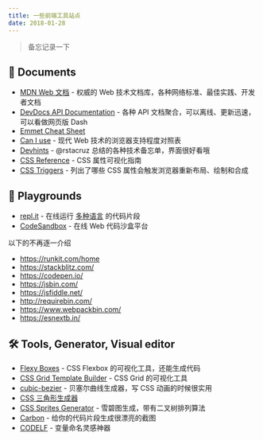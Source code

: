```yaml
---
title: 一些前端工具站点
date: 2018-01-28
---
```


> 备忘记录一下

## 📙 Documents

- [MDN Web 文档](https://developer.mozilla.org/zh-CN/docs/Web) - 权威的 Web 技术文档库，各种网络标准、最佳实践、开发者文档
- [DevDocs API Documentation](https://devdocs.io/) - 各种 API 文档聚合，可以离线、更新迅速，可以看做网页版 Dash
- [Emmet Cheat Sheet](https://docs.emmet.io/cheat-sheet/)
- [Can I use](https://caniuse.com/) - 现代 Web 技术的浏览器支持程度对照表
- [Devhints](https://devhints.io/) - @rstacruz 总结的各种技术备忘单，界面很好看哦
- [CSS Reference](https://cssreference.io/) - CSS 属性可视化指南
- [CSS Triggers](https://csstriggers.com/) - 列出了哪些 CSS 属性会触发浏览器重新布局、绘制和合成

## 🎨 Playgrounds

- [repl.it](https://repl.it/) - 在线运行 [多种语言](https://repl.it/languages) 的代码片段
- [CodeSandbox](https://codesandbox.io/) - 在线 Web 代码沙盒平台

以下的不再逐一介绍

- <https://runkit.com/home>
- <https://stackblitz.com/>
- <https://codepen.io/>
- <https://jsbin.com/>
- <https://jsfiddle.net/>
- <http://requirebin.com/>
- <https://www.webpackbin.com/>
- <https://esnextb.in/>

## 🛠 Tools, Generator, Visual editor

- [Flexy Boxes](http://the-echoplex.net/flexyboxes/) - CSS Flexbox 的可视化工具，还能生成代码
- [CSS Grid Template Builder](https://codepen.io/anthonydugois/full/RpYBmy/) - CSS Grid 的可视化工具
- [cubic-bezier](http://cubic-bezier.com/) - 贝塞尔曲线生成器，写 CSS 动画的时候很实用
- [CSS 三角形生成器](https://leekoho.github.io/)
- [CSS Sprites Generator](https://www.toptal.com/developers/css/sprite-generator) - 雪碧图生成，带有二叉树排列算法
- [Carbon](https://carbon.now.sh) - 给你的代码片段生成很漂亮的截图
- [CODELF](https://unbug.github.io/codelf/) - 变量命名灵感神器
